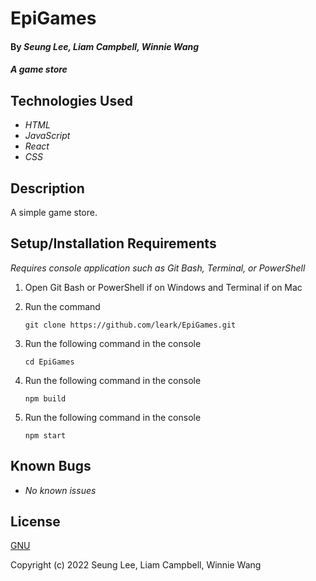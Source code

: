 # EpiGames

#### By _Seung Lee, Liam Campbell, Winnie Wang_

#### _A game store_

## Technologies Used

* _HTML_
* _JavaScript_
* _React_
* _CSS_

## Description

A simple game store.

## Setup/Installation Requirements
_Requires console application such as Git Bash, Terminal, or PowerShell_

1. Open Git Bash or PowerShell if on Windows and Terminal if on Mac
2. Run the command

    ``git clone https://github.com/leark/EpiGames.git``

3. Run the following command in the console

    ``cd EpiGames``

4. Run the following command in the console

    ``npm build``

5. Run the following command in the console

    ``npm start``

## Known Bugs

* _No known issues_

## License

[GNU](/LICENSE)

Copyright (c) 2022 Seung Lee, Liam Campbell, Winnie Wang